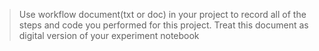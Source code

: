 > Use workflow document(txt or doc) in your project to record all of the steps and code you performed for this project. Treat this document as digital version of your experiment notebook
